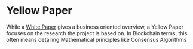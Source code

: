 # Yellow Paper

While a [White Paper](white-paper.md) gives a business oriented overview, a Yellow Paper focuses on the research the project is based on. In Blockchain terms, this often means detailing Mathematical principles like Consensus Algorithms


